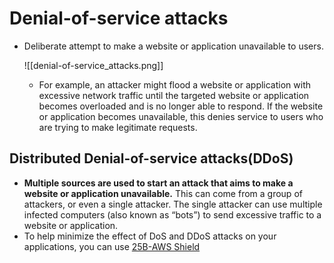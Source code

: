 # Denial-of-service attacks
- Deliberate attempt to make a website or application unavailable to users.

	![[denial-of-service_attacks.png]]

	- For example, an attacker might flood a website or application with excessive network traffic until the targeted website or application becomes overloaded and is no longer able to respond. If the website or application becomes unavailable, this denies service to users who are trying to make legitimate requests.


## Distributed Denial-of-service attacks(DDoS)
- **Multiple sources are used to start an attack that aims to make a website or application unavailable.** This can come from a group of attackers, or even a single attacker. The single attacker can use multiple infected computers (also known as “bots”) to send excessive traffic to a website or application.
- To help minimize the effect of DoS and DDoS attacks on your applications, you can use [25B-AWS Shield](AWS/Cloud%20Practitioner%20(CLF-C02)/06-Security/25B-AWS%20Shield.md)
